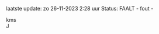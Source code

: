 laatste update: 
zo 26-11-2023  2:28   uur 
Status: FAALT - fout - 
<div class="service R">kms</div><div class="service R">J</div>